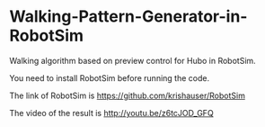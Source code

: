 Walking-Pattern-Generator-in-RobotSim
=====================================

Walking algorithm based on preview control for Hubo in RobotSim.

You need to install RobotSim before running the code.

The link of RobotSim is https://github.com/krishauser/RobotSim

The video of the result is http://youtu.be/z6tcJOD_GFQ

